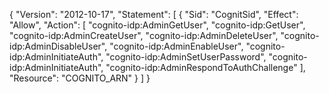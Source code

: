 {
"Version": "2012-10-17",
"Statement": [
{
"Sid": "CognitSid",
"Effect": "Allow",
"Action": [
"cognito-idp:AdminGetUser",
"cognito-idp:GetUser",
"cognito-idp:AdminCreateUser",
"cognito-idp:AdminDeleteUser",
"cognito-idp:AdminDisableUser",
"cognito-idp:AdminEnableUser",
"cognito-idp:AdminInitiateAuth",
"cognito-idp:AdminSetUserPassword",
"cognito-idp:AdminInitiateAuth",
"cognito-idp:AdminRespondToAuthChallenge"
],
"Resource": "COGNITO_ARN"
}
]
}
